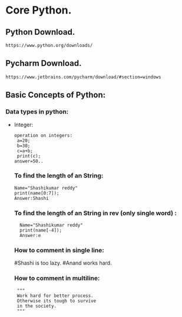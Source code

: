 # Core Python.
## Python Download.

    https://www.python.org/downloads/
    
## Pycharm Download.
    https://www.jetbrains.com/pycharm/download/#section=windows

## Basic Concepts of Python:
### Data types in python:
 * Integer:
            
       operation on integers:
        a=20;
        b=30;
        c=a+b;
        print(c);
       answer=50..
   ### To find the length of an String:
       Name="Shashikumar reddy"
       print(name[0:7]);
       Answer:Shashi
    ### To find the length of an String in rev (only single word) :
         Name="Shashikumar reddy"
         print(name[-4]);
         Answer:e
   ### How to comment in single line:
      #Shashi is too lazy.
      #Anand works hard.
   ### How to comment in multiline:
        """
        Work hard for better process.
        Otherwise its tough to survive 
        in the society.
        """
    
  

